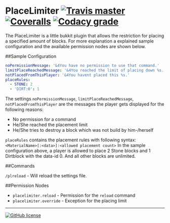 # PlaceLimiter [![Travis master](https://img.shields.io/travis/Poeschl/PlaceLimiter/master.svg?maxAge=3600)](https://travis-ci.org/Poeschl/PlaceLimiter) [![Coveralls](https://img.shields.io/coveralls/Poeschl/PlaceLimiter/master.svg?maxAge=3600)](https://coveralls.io/github/Poeschl/PlaceLimiter?branch=master) [![Codacy grade](https://img.shields.io/codacy/grade/ca84deb8060d4fdb906cdcf415bb268a/master.svg?maxAge=3600)](https://www.codacy.com/app/poeschl/PlaceLimiter/dashboard)
The PlaceLimiter is a little bukkit plugin that allows the restriction for placing a specified amount of blocks.
For more explanation a explained sample configuration and the available permission nodes are shown below.

##Sample Configuration

```yml
noPermissionMessage: '&4You have no permission to use that command.'
limitPlaceReachedMessage: '&4You reached the limit of placing down %s.'
notPlacedFromThisPlayer: '&4You havent placed this %s.'
placeRules:
  - STONE: 2
  - 'DIRT:0': 1
```

The settings ``noPermissionMessage``, ``limitPlaceReachedMessage``, ``notPlacedFromThisPlayer`` are the messages the player gets displayed for the following reasons:
+ No permission for a command
+ He/She reached the placement limit
+ He/She tries to destroy a block which was not build by him-/herself

``placeRules`` contains the placement rules with following syntax: ``<MaterialName>[:<data>]:<allowed placement count>``
In the sample configuration above, a player is allowed to place 2 Stone blocks and 1 Dirtblock with the data-id 0. And all other blocks are unlimited.

##Commands

``/plreload`` - Will reload the settings file.

##Permission Nodes

+ ``placelimiter.reload`` - Permission for the ``reload`` command
+ ``placelimiter.override`` - Exception for the placing limit

---

[![GitHub license](https://img.shields.io/badge/license-GPL3-blue.svg)](https://raw.githubusercontent.com/Poeschl/PlaceLimiter/master/LICENSE)